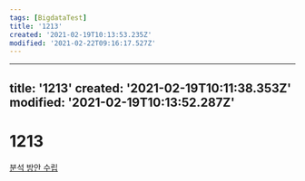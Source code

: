 ```yaml
---
tags: [BigdataTest]
title: '1213'
created: '2021-02-19T10:13:53.235Z'
modified: '2021-02-22T09:16:17.527Z'
---
```


---
title: '1213'
created: '2021-02-19T10:11:38.353Z'
modified: '2021-02-19T10:13:52.287Z'
---

# 1213
[분석 방안 수립](./1210.md)

